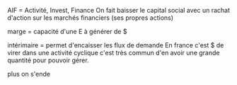 AIF = Activité, Invest, Finance
On fait baisser le capital social avec un rachat d'action sur les marchés financiers (ses propres actions)

marge = capacité d'une E à générer de $

intérimaire = permet d'encaisser les flux de demande
En france c'est $ de virer
dans une activité cyclique c'est très commun d'en avoir une grande quantité pour pouvoir gérer.

plus on s'ende